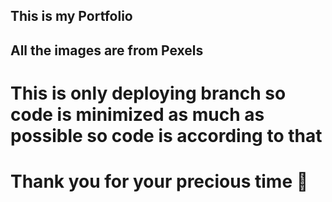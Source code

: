 ## This is my Portfolio

## All the images are from Pexels

# This is only deploying branch so code is minimized as much as possible so code is according to that

# Thank you for your precious time 🙏

